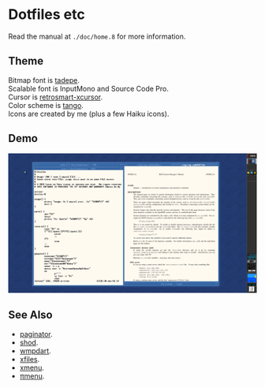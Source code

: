 # Dotfiles etc

Read the manual at `./doc/home.8` for more information.

## Theme

Bitmap font is [tadepe](https://github.com/phillbush/tadepe/).  
Scalable font is InputMono and Source Code Pro.  
Cursor is [retrosmart-xcursor](https://github.com/phillbush/retrosmart-xcursor).  
Color scheme is [tango](https://en.wikipedia.org/wiki/Tango_Desktop_Project#Palette).  
Icons are created by me (plus a few Haiku icons).

## Demo

![demo](./demo.png)

## See Also

* [paginator](https://github.com/phillbush/paginator).
* [shod](https://github.com/phillbush/shod).
* [wmpdart](https://github.com/phillbush/wmpdart).
* [xfiles](https://github.com/phillbush/xfiles).
* [xmenu](https://github.com/phillbush/xmenu).
* [πmenu](https://github.com/phillbush/pmenu).
